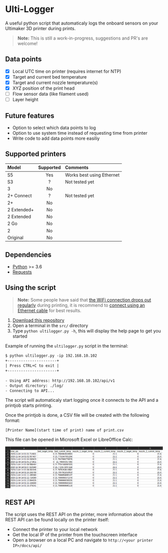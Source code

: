 # Ulti-Logger

A useful python script that automaticaly logs the onboard sensors on your Ultimaker 3D printer during prints.

> **Note:** This is still a work-in-progress, suggestions and PR's are welcome!

## Data points

- [x] Local UTC time on printer (requires internet for NTP)
- [x] Target and current bed temperature
- [x] Target and current nozzle temperature(s)
- [x] XYZ position of the print head
- [ ] Flow sensor data (like filament used)
- [ ] Layer height

## Future features

- Option to select which data points to log
- Option to use system time instead of requesting time from printer
- Write code to add data points more easiliy

## Supported printers

| Model          | Supported  | Comments                  |
| :------------- | :--------: | :------------------------ |
| S5             | Yes        | Works best using Ethernet |
| S3             | ?          | Not tested yet            |
| 3              | No         |                           |
| 2+ Connect     | ?          | Not tested yet            |
| 2+             | No         |                           |
| 2 Extended+    | No         |                           |
| 2 Extended     | No         |                           |
| 2 Go           | No         |                           |
| 2              | No         |                           |
| Original       | No         |                           |

## Dependencies

- [Python](https://www.python.org/) >= 3.6
- [Requests](https://requests.readthedocs.io/en/master/)

## Using the script

> **Note:** Some people have said that [the WiFi connection drops out regularly](https://community.ultimaker.com/topic/29612-ultimaker-s5-disconnects-from-cura-connect-frequently/) during printing,
it is recommend to [connect using an Ethernet cable](https://support.ultimaker.com/hc/en-us/articles/360012609519-How-to-connect-your-printer-to-the-network) for best results.

1. [Download this repository](https://github.com/Teeffelen/ultimaker-s5-logger/archive/main.zip)
2. Open a terminal in the `src/` directory
3. Type `python ultilogger.py -h`, this will display the help page to get you started

Example of running the `ultilogger.py` script in the terminal:

```
$ python ultilogger.py -ip 192.168.10.102
+----------------------+
| Press CTRL+C to exit |
+----------------------+

- Using API address: http://192.168.10.102/api/v1
- Output directory: ./log/
- Connecting to API...
```

The script will automaticaly start logging once it connects to the API and a printjob starts printing.

Once the printjob is done, a CSV file will be created with the following format:

```
[Printer Name](start time of print) name of print.csv
```

This file can be opened in Microsoft Excel or LibreOffice Calc:

![Result](./result.png)

## REST API
The script uses the REST API on the printer, more information about the REST API can be found locally on the printer itself:

- Connect the printer to your local network
- Get the local IP of the printer from the touchscreen interface
- Open a browser on a local PC and navigate to `http://<your printer IP>/docs/api/`
